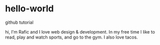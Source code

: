 # hello-world
github tutorial

hi, I'm Rafic and I love web design & development. In my free time I like to read, play and watch sports, and go to the gym. I also love tacos.
